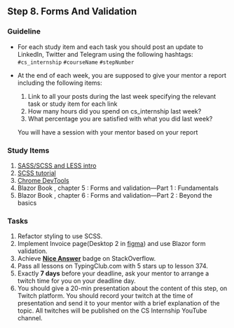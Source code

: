 ## Step 8. Forms And Validation

### Guideline

- For each study item and each task you should post an update to LinkedIn, Twitter and Telegram using the following hashtags:
  `#cs_internship`
  `#courseName`
  `#stepNumber`

- At the end of each week, you are supposed to give your mentor a report including the following items:

  1. Link to all your posts during the last week specifying the relevant task or study item for each link
  2. How many hours did you spend on cs_internship last week?
  3. What percentage you are satisfied with what you did last week?

  You will have a session with your mentor based on your report

### Study Items <!-- omit in toc -->

1. [SASS/SCSS and LESS intro](https://www.ionos.com/digitalguide/websites/web-development/sass/)
2. [SCSS tutorial](https://www.w3schools.com/sass/default.php)
3. [Chrome DevTools](https://developers.google.com/web/tools/chrome-devtools/)
4. Blazor Book , chapter 5 : Forms and validation—Part 1 : Fundamentals
5. Blazor Book , chapter 6 : Forms and validation—Part 2 : Beyond the basics

### Tasks <!-- omit in toc -->

1. Refactor styling to use SCSS.
2. Implement Invoice page(Desktop 2 in [figma](https://www.figma.com/file/qOOsgKH45ixM9RFKhKcEXZ/Pizza?node-id=0%3A1&t=kF5UFJvgzQO8JAWA-0)) and use Blazor form validation.
3. Achieve [**Nice Answer**](https://stackoverflow.com/help/badges/23/nice-answer) badge on StackOverflow.
4. Pass all lessons on TypingClub.com with 5 stars up to lesson 374.
5. Exactly **7 days** before your deadline, ask your mentor to arrange a twitch time for you on your deadline day.
6. You should give a 20-min presentation about the content of this step, on Twitch platform. You should record your twitch at the time of presentation and send it to your mentor with a brief explanation of the topic. All twitches will be published on the CS Internship YouTube channel.
